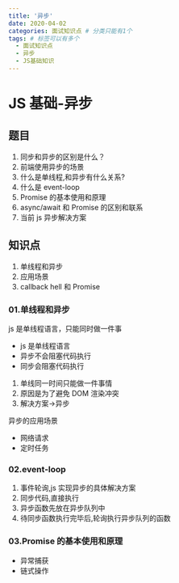 ```yaml
---
title: '异步'
date: 2020-04-02
categories: 面试知识点 # 分类只能有1个
tags: # 标签可以有多个
  - 面试知识点
  - 异步
  - JS基础知识
---
```


# JS 基础-异步

## 题目

1. 同步和异步的区别是什么？
1. 前端使用异步的场景
1. 什么是单线程,和异步有什么关系?
1. 什么是 event-loop
1. Promise 的基本使用和原理
1. async/await 和 Promise 的区别和联系
1. 当前 js 异步解决方案

## 知识点

1. 单线程和异步
1. 应用场景
1. callback hell 和 Promise

### 01.单线程和异步

js 是单线程语言，只能同时做一件事

- js 是单线程语言
- 异步不会阻塞代码执行
- 同步会阻塞代码执行

1. 单线同一时间只能做一件事情
1. 原因是为了避免 DOM 渲染冲突
1. 解决方案->异步

异步的应用场景

- 网络请求
- 定时任务

### 02.event-loop

1. 事件轮询,js 实现异步的具体解决方案
1. 同步代码,直接执行
1. 异步函数先放在异步队列中
1. 待同步函数执行完毕后,轮询执行异步队列的函数

### 03.Promise 的基本使用和原理

- 异常捕获
- 链式操作
